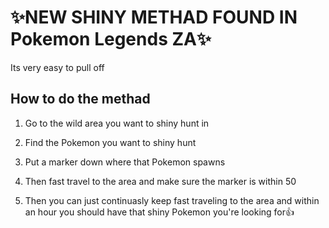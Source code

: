 
# ✨NEW SHINY METHAD FOUND IN Pokemon Legends ZA✨

Its very easy to pull off 

## How to do the methad 

1. Go to the wild area you want to shiny hunt in

2. Find the Pokemon you want to shiny hunt

3. Put a marker down where that Pokemon spawns

4. Then fast travel to the area and make sure the marker is within 50

5. Then you can just continuasly keep fast traveling to the area and within an hour you should have that shiny Pokemon you're looking for👍
